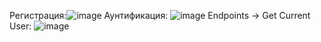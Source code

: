 Регистрация:![image](https://github.com/FebraWine/Postman/assets/155914978/a177a567-a954-442e-85fd-30b66eb23b21)
Аунтификация: ![image](https://github.com/FebraWine/Postman/assets/155914978/f4b5ebcf-3711-4135-96db-b79206961b23)
Endpoints -> Get Current User: ![image](https://github.com/FebraWine/Postman/assets/155914978/fa2b377c-b1ac-411e-9fe9-186581a06f45)


